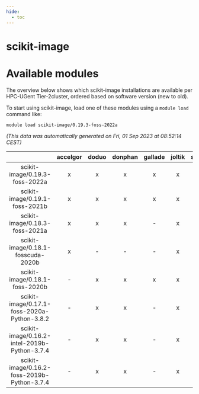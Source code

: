 ```yaml
---
hide:
  - toc
---
```


scikit-image
============

# Available modules


The overview below shows which scikit-image installations are available per HPC-UGent Tier-2cluster, ordered based on software version (new to old).

To start using scikit-image, load one of these modules using a `module load` command like:

```shell
module load scikit-image/0.19.3-foss-2022a
```

*(This data was automatically generated on Fri, 01 Sep 2023 at 08:52:14 CEST)*  

| |accelgor|doduo|donphan|gallade|joltik|skitty|swalot|victini|
| :---: | :---: | :---: | :---: | :---: | :---: | :---: | :---: | :---: |
|scikit-image/0.19.3-foss-2022a|x|x|x|x|x|x|x|x|
|scikit-image/0.19.1-foss-2021b|x|x|x|x|x|x|x|x|
|scikit-image/0.18.3-foss-2021a|x|x|x|-|x|x|x|x|
|scikit-image/0.18.1-fosscuda-2020b|x|-|-|-|x|-|-|-|
|scikit-image/0.18.1-foss-2020b|-|x|x|x|x|x|x|x|
|scikit-image/0.17.1-foss-2020a-Python-3.8.2|-|x|x|-|x|x|x|x|
|scikit-image/0.16.2-intel-2019b-Python-3.7.4|-|x|x|-|x|x|-|x|
|scikit-image/0.16.2-foss-2019b-Python-3.7.4|-|x|x|-|x|x|-|x|

